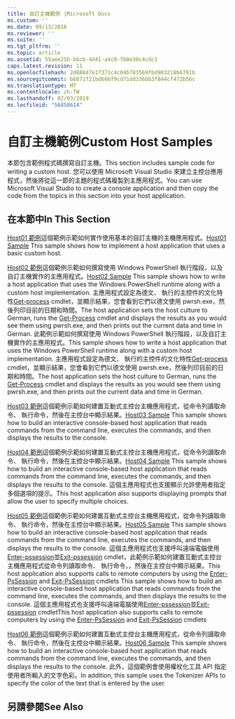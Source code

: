 ```yaml
---
title: 自訂主機範例 |Microsoft Docs
ms.custom: ''
ms.date: 09/13/2016
ms.reviewer: ''
ms.suite: ''
ms.tgt_pltfrm: ''
ms.topic: article
ms.assetid: 55aee25b-bbcb-4d41-a4c0-fb8e30c4cdc1
caps.latest.revision: 11
ms.openlocfilehash: 2d88847e17371c4c04b783569fbd983218b6791b
ms.sourcegitcommit: b6871f21bd666f9cd71dd336bb3f844cf472b56c
ms.translationtype: MT
ms.contentlocale: zh-TW
ms.lasthandoff: 02/03/2019
ms.locfileid: "56858614"
---
```

# <a name="custom-host-samples"></a><span data-ttu-id="a0c99-102">自訂主機範例</span><span class="sxs-lookup"><span data-stu-id="a0c99-102">Custom Host Samples</span></span>

<span data-ttu-id="a0c99-103">本節包含範例程式碼撰寫自訂主機。</span><span class="sxs-lookup"><span data-stu-id="a0c99-103">This section includes sample code for writing a custom host.</span></span> <span data-ttu-id="a0c99-104">您可以使用 Microsoft Visual Studio 來建立主控台應用程式，然後將從這一節的主題的程式碼複製到主應用程式。</span><span class="sxs-lookup"><span data-stu-id="a0c99-104">You can use Microsoft Visual Studio to create a console application and then copy the code from the topics in this section into your host application.</span></span>

## <a name="in-this-section"></a><span data-ttu-id="a0c99-105">在本節中</span><span class="sxs-lookup"><span data-stu-id="a0c99-105">In This Section</span></span>

 <span data-ttu-id="a0c99-106">[Host01 範例](./host01-sample.md)這個範例示範如何實作使用基本的自訂主機的主機應用程式。</span><span class="sxs-lookup"><span data-stu-id="a0c99-106">[Host01 Sample](./host01-sample.md) This sample shows how to implement a host application that uses a basic custom host.</span></span>

 <span data-ttu-id="a0c99-107">[Host02 範例](./host02-sample.md)這個範例示範如何撰寫使用 Windows PowerShell 執行階段，以及自訂主機實作的主應用程式。</span><span class="sxs-lookup"><span data-stu-id="a0c99-107">[Host02 Sample](./host02-sample.md) This sample shows how to write a host application that uses the Windows PowerShell runtime along with a custom host implementation.</span></span> <span data-ttu-id="a0c99-108">主應用程式設定為德文、 執行的主控件的文化特性[Get-process](/powershell/module/Microsoft.PowerShell.Management/Get-Process) cmdlet，並顯示結果，您會看到它們以德文使用 pwrsh.exe，然後列印目前的日期和時間。</span><span class="sxs-lookup"><span data-stu-id="a0c99-108">The host application sets the host culture to German, runs the [Get-Process](/powershell/module/Microsoft.PowerShell.Management/Get-Process) cmdlet and displays the results as you would see them using pwrsh.exe, and then prints out the current data and time in German.</span></span>
<span data-ttu-id="a0c99-109">此範例示範如何撰寫使用 Windows PowerShell 執行階段，以及自訂主機實作的主應用程式。</span><span class="sxs-lookup"><span data-stu-id="a0c99-109">This sample shows how to write a host application that uses the Windows PowerShell runtime along with a custom host implementation.</span></span> <span data-ttu-id="a0c99-110">主應用程式設定為德文、 執行的主控件的文化特性[Get-process](/powershell/module/Microsoft.PowerShell.Management/Get-Process) cmdlet，並顯示結果，您會看到它們以德文使用 pwrsh.exe，然後列印目前的日期和時間。</span><span class="sxs-lookup"><span data-stu-id="a0c99-110">The host application sets the host culture to German, runs the [Get-Process](/powershell/module/Microsoft.PowerShell.Management/Get-Process) cmdlet and displays the results as you would see them using pwrsh.exe, and then prints out the current data and time in German.</span></span>

 <span data-ttu-id="a0c99-111">[Host03 範例](./host03-sample.md)這個範例示範如何建置互動式主控台主機應用程式，從命令列讀取命令、 執行命令，然後在主控台中顯示結果。</span><span class="sxs-lookup"><span data-stu-id="a0c99-111">[Host03 Sample](./host03-sample.md) This sample shows how to build an interactive console-based host application that reads commands from the command line, executes the commands, and then displays the results to the console.</span></span>

 <span data-ttu-id="a0c99-112">[Host04 範例](./host04-sample.md)這個範例示範如何建置互動式主控台主機應用程式，從命令列讀取命令、 執行命令，然後在主控台中顯示結果。</span><span class="sxs-lookup"><span data-stu-id="a0c99-112">[Host04 Sample](./host04-sample.md) This sample shows how to build an interactive console-based host application that reads commands from the command line, executes the commands, and then displays the results to the console.</span></span> <span data-ttu-id="a0c99-113">這個主應用程式也支援顯示允許使用者指定多個選項的提示。</span><span class="sxs-lookup"><span data-stu-id="a0c99-113">This host application also supports displaying prompts that allow the user to specify multiple choices.</span></span>

 <span data-ttu-id="a0c99-114">[Host05 範例](./host05-sample.md)這個範例示範如何建置互動式主控台主機應用程式，從命令列讀取命令、 執行命令，然後在主控台中顯示結果。</span><span class="sxs-lookup"><span data-stu-id="a0c99-114">[Host05 Sample](./host05-sample.md) This sample shows how to build an interactive console-based host application that reads commands from the command line, executes the commands, and then displays the results to the console.</span></span> <span data-ttu-id="a0c99-115">這個主應用程式也支援呼叫遠端電腦使用[Enter-pssession](/powershell/module/Microsoft.PowerShell.Core/Enter-PSSession)並[Exit-pssession](/powershell/module/Microsoft.PowerShell.Core/Exit-PSSession) cmdlet，此範例示範如何建置互動式主控台主機應用程式從命令列讀取命令、 執行命令，，然後在主控台中顯示結果。</span><span class="sxs-lookup"><span data-stu-id="a0c99-115">This host application also supports calls to remote computers by using the [Enter-PsSession](/powershell/module/Microsoft.PowerShell.Core/Enter-PSSession) and [Exit-PsSession](/powershell/module/Microsoft.PowerShell.Core/Exit-PSSession) cmdlets This sample shows how to build an interactive console-based host application that reads commands from the command line, executes the commands, and then displays the results to the console.</span></span> <span data-ttu-id="a0c99-116">這個主應用程式也支援呼叫遠端電腦使用[Enter-pssession](/powershell/module/Microsoft.PowerShell.Core/Enter-PSSession)並[Exit-pssession](/powershell/module/Microsoft.PowerShell.Core/Exit-PSSession) cmdlet</span><span class="sxs-lookup"><span data-stu-id="a0c99-116">This host application also supports calls to remote computers by using the [Enter-PsSession](/powershell/module/Microsoft.PowerShell.Core/Enter-PSSession) and [Exit-PsSession](/powershell/module/Microsoft.PowerShell.Core/Exit-PSSession) cmdlets</span></span>

 <span data-ttu-id="a0c99-117">[Host06 範例](./host06-sample.md)這個範例示範如何建置互動式主控台主機應用程式，從命令列讀取命令、 執行命令，然後在主控台中顯示結果。</span><span class="sxs-lookup"><span data-stu-id="a0c99-117">[Host06 Sample](./host06-sample.md) This sample shows how to build an interactive console-based host application that reads commands from the command line, executes the commands, and then displays the results to the console.</span></span> <span data-ttu-id="a0c99-118">此外，這個範例會使用權杖化工具 API 指定使用者所輸入的文字色彩。</span><span class="sxs-lookup"><span data-stu-id="a0c99-118">In addition, this sample uses the Tokenizer APIs to specify the color of the text that is entered by the user.</span></span>

## <a name="see-also"></a><span data-ttu-id="a0c99-119">另請參閱</span><span class="sxs-lookup"><span data-stu-id="a0c99-119">See Also</span></span>
